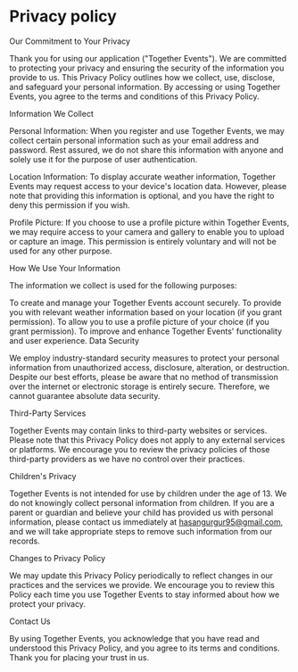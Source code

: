 # Privacy policy
Our Commitment to Your Privacy

Thank you for using our application ("Together Events"). We are committed to protecting your privacy and ensuring the security of the information you provide to us. This Privacy Policy outlines how we collect, use, disclose, and safeguard your personal information. By accessing or using Together Events, you agree to the terms and conditions of this Privacy Policy.

Information We Collect

Personal Information:
When you register and use Together Events, we may collect certain personal information such as your email address and password. Rest assured, we do not share this information with anyone and solely use it for the purpose of user authentication.

Location Information:
To display accurate weather information, Together Events may request access to your device's location data. However, please note that providing this information is optional, and you have the right to deny this permission if you wish.

Profile Picture:
If you choose to use a profile picture within Together Events, we may require access to your camera and gallery to enable you to upload or capture an image. This permission is entirely voluntary and will not be used for any other purpose.

How We Use Your Information

The information we collect is used for the following purposes:

To create and manage your Together Events account securely.
To provide you with relevant weather information based on your location (if you grant permission).
To allow you to use a profile picture of your choice (if you grant permission).
To improve and enhance Together Events' functionality and user experience.
Data Security

We employ industry-standard security measures to protect your personal information from unauthorized access, disclosure, alteration, or destruction. Despite our best efforts, please be aware that no method of transmission over the internet or electronic storage is entirely secure. Therefore, we cannot guarantee absolute data security.

Third-Party Services

Together Events may contain links to third-party websites or services. Please note that this Privacy Policy does not apply to any external services or platforms. We encourage you to review the privacy policies of those third-party providers as we have no control over their practices.

Children's Privacy

Together Events is not intended for use by children under the age of 13. We do not knowingly collect personal information from children. If you are a parent or guardian and believe your child has provided us with personal information, please contact us immediately at hasangurgur95@gmail.com, and we will take appropriate steps to remove such information from our records.

Changes to Privacy Policy

We may update this Privacy Policy periodically to reflect changes in our practices and the services we provide. We encourage you to review this Policy each time you use Together Events to stay informed about how we protect your privacy.

Contact Us

By using Together Events, you acknowledge that you have read and understood this Privacy Policy, and you agree to its terms and conditions. Thank you for placing your trust in us.
